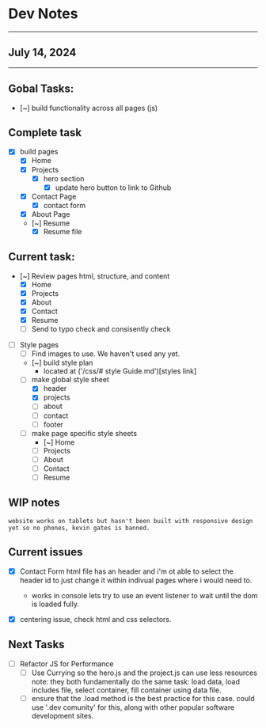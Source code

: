 # Dev Notes
--- 

## July 14, 2024
---

## Gobal Tasks:
- [~] build functionality across all pages (js) <!-- we will need to refractor later on -->

## Complete task
- [x] build pages 
    - [x] Home
    - [x] Projects 
        - [x] hero section 
            - [x] update hero button to link to Github
    - [x] Contact Page
        - [x] contact form
    - [x] About Page
    - [~] Resume
        - [x] Resume file 

## Current task:
- [~] Review pages html, structure, and content
    - [x] Home
    - [x] Projects 
    - [x] About
    - [x] Contact
    - [x] Resume
    - [ ] Send to typo check and consisently check

- [ ] Style pages 
    - [ ] Find images to use. We haven't used any yet.
    - [~] build style plan  <!-- <= current task as of 10 PM 7/17 --> 
        - located at ('/css/# style Guide.md')[styles link] <!-- make sure you did this link right before commit -->
    - [ ] make global style sheet
        - [x] header
        - [x] projects 
        - [ ] about
        - [ ] contact
        - [ ] footer
    - [ ] make page specific style sheets
        - [~] Home
        - [ ] Projects 
        - [ ] About
        - [ ] Contact
        - [ ] Resume

## WIP notes
    website works on tablets but hasn't been built with responsive design yet so no phones, kevin gates is banned.

## Current issues
- [x] Contact Form html file has an header and i'm ot able to select the header id to just change it within indivual pages where i would need to.
    - works in console lets try to use an event listener to wait until the dom is loaded fully.

- [x] centering issue, check html and css selectors.
 
## Next Tasks
- [ ] Refactor JS for Performance
    - [ ] Use Currying so the hero.js and the project.js can use less resources 
        note: they both fundamentally do the same task: load data, load includes file, select container, fill container using data file.
    - [ ] ensure that the .load method is the best practice for this case. could use '.dev comunity' for this, along with other popular software development sites.
